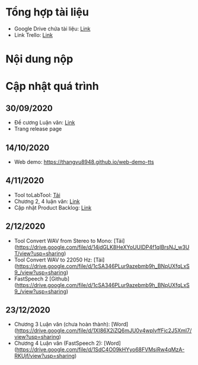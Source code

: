 # Tổng hợp tài liệu #
- Google Drive chứa tài liệu: [Link](https://docs.google.com/document/d/1SWzpZlviuzmAozX6bI5dxVoERf_bfk2zQtD_REEzidI/edit)
- Link Trello: [Link](https://trello.com/b/XJHBfgue/lu%E1%BA%ADn-v%C4%83n-tts)

# Nội dung nộp #

# Cập nhật quá trình #
## 30/09/2020 ##
  - Đề cương Luận văn: [Link](https://docs.google.com/presentation/d/1vKdDiCPzmKuzgglHDumjyGUfzCtCvZKOQHglSCaHq9s/edit#slide=id.p1)
  - Trang release page
## 14/10/2020
  - Web demo: https://thangvu8948.github.io/web-demo-tts
## 4/11/2020
  - Tool toLabTool: [Tải](https://drive.google.com/file/d/10kC8G9542QXjFwtLVAeEvO7HZap4Y2EC/view?usp=sharing)
  - Chương 2, 4 luận văn: [Link](https://drive.google.com/file/d/1EnGUX3uhRYzBz6uVRNv2t0WaPVUt4-M8/view?usp=sharing)
  - Cập nhật Product Backlog: [Link](https://drive.google.com/file/d/1qseSDNA4J5JArEHNe7DeGgcB8pwRDXiq/view?usp=sharing)
## 2/12/2020
  - Tool Convert WAV from Stereo to Mono: [Tải] (https://drive.google.com/file/d/14jdGLK8HeXYoUUIDP4f1qIBrsNJ_w3UT/view?usp=sharing)
  - Tool Convert WAV to 22050 Hz: [Tải] (https://drive.google.com/file/d/1cSA346PLur9azebmb9h_BNpUXfqLxS9_/view?usp=sharing)
  - FastSpeech 2 [Github] (https://drive.google.com/file/d/1cSA346PLur9azebmb9h_BNpUXfqLxS9_/view?usp=sharing)
## 23/12/2020
  - Chương 3 Luận văn (chưa hoàn thành): [Word] (https://drive.google.com/file/d/1XI86X2iZQ6mJU0v4wplvffFic2J5XmI7/view?usp=sharing) 
  - Chương 4 Luận văn (FastSpeech 2): [Word] (https://drive.google.com/file/d/1SdC4O09kHYyo68FVMsiRw4qMzA-RKUjf/view?usp=sharing)
  
